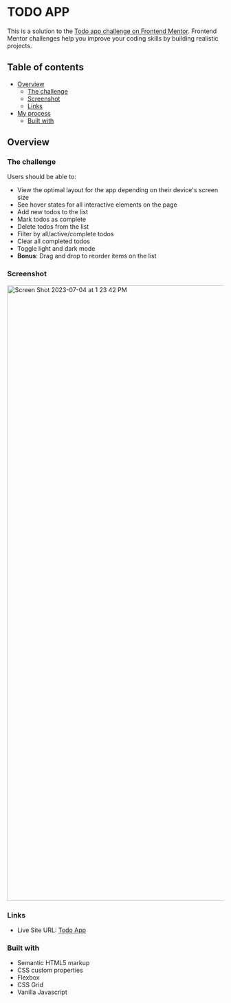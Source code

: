 # TODO APP

This is a solution to the [Todo app challenge on Frontend Mentor](https://www.frontendmentor.io/challenges/todo-app-Su1_KokOW). Frontend Mentor challenges help you improve your coding skills by building realistic projects. 

## Table of contents

- [Overview](#overview)
  - [The challenge](#the-challenge)
  - [Screenshot](#screenshot)
  - [Links](#links)
- [My process](#my-process)
  - [Built with](#built-with)


## Overview

### The challenge
Users should be able to:

- View the optimal layout for the app depending on their device's screen size
- See hover states for all interactive elements on the page
- Add new todos to the list
- Mark todos as complete
- Delete todos from the list
- Filter by all/active/complete todos
- Clear all completed todos
- Toggle light and dark mode
- **Bonus**: Drag and drop to reorder items on the list

### Screenshot

<img width="1430" alt="Screen Shot 2023-07-04 at 1 23 42 PM" src="https://github.com/Arkitecth/todo-list/assets/65973967/0737d802-7e45-4735-8f65-7f2240131ca7">

### Links
- Live Site URL: [Todo App](https://arkitecth.github.io/todo-list/)


### Built with
- Semantic HTML5 markup
- CSS custom properties
- Flexbox
- CSS Grid
- Vanilla Javascript

